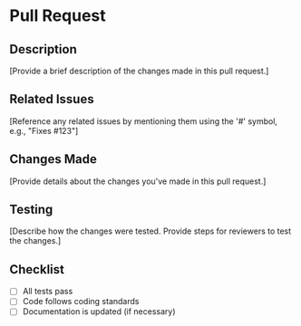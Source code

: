 # Pull Request

## Description

[Provide a brief description of the changes made in this pull request.]

## Related Issues

[Reference any related issues by mentioning them using the '#' symbol, e.g., "Fixes #123"]

## Changes Made

[Provide details about the changes you've made in this pull request.]

## Testing

[Describe how the changes were tested. Provide steps for reviewers to test the changes.]

## Checklist

- [ ] All tests pass
- [ ] Code follows coding standards
- [ ] Documentation is updated (if necessary)
